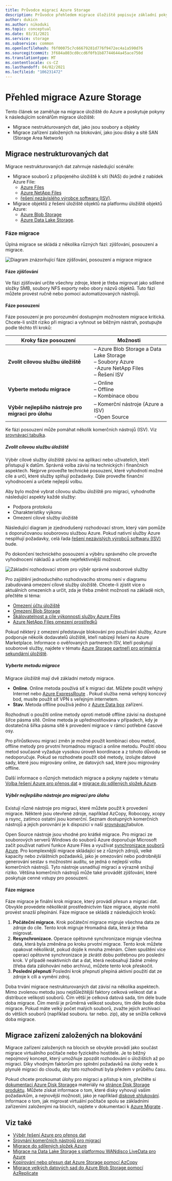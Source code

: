 ```yaml
---
title: Průvodce migrací Azure Storage
description: Průvodce přehledem migrace úložiště popisuje základní pokyny k migraci úložiště.
author: dukicn
ms.author: nikoduki
ms.topic: conceptual
ms.date: 03/31/2021
ms.service: storage
ms.subservice: common
ms.openlocfilehash: f6f00075c7c66679281d776f9472ec4a1a590d76
ms.sourcegitcommit: 3f684a803cd0ccd6f0fb1b87744644a45ace750d
ms.translationtype: MT
ms.contentlocale: cs-CZ
ms.lasthandoff: 04/02/2021
ms.locfileid: "106231472"
---
```

# <a name="azure-storage-migration-overview"></a>Přehled migrace Azure Storage

Tento článek se zaměřuje na migrace úložiště do Azure a poskytuje pokyny k následujícím scénářům migrace úložiště:

- Migrace nestrukturovaných dat, jako jsou soubory a objekty
- Migrace zařízení založených na blokování, jako jsou disky a sítě SAN (Storage Area Network)

## <a name="migration-of-unstructured-data"></a>Migrace nestrukturovaných dat

Migrace nestrukturovaných dat zahrnuje následující scénáře:

- Migrace souborů z připojeného úložiště k síti (NAS) do jedné z nabídek Azure File:
  - [Azure Files](https://azure.microsoft.com/services/storage/files/)
  - [Azure NetApp Files](https://azure.microsoft.com/services/netapp/)
  - [řešení nezávislého výrobce softwaru (ISV)](/azure/storage/solution-integration/validated-partners/primary-secondary-storage/partner-overview).
- Migrace objektů z řešení úložiště objektů na platformu úložiště objektů Azure:
  - [Azure Blob Storage](https://azure.microsoft.com/services/storage/blobs/)
  - [Azure Data Lake Storage](https://azure.microsoft.com/services/storage/data-lake-storage/).

### <a name="migration-phases"></a>Fáze migrace

Úplná migrace se skládá z několika různých fází: zjišťování, posouzení a migrace.

![Diagram znázorňující fáze zjišťování, posouzení a migrace migrace](./media/storage-migration-overview/migration-phases.png)

#### <a name="discovery-phase"></a>Fáze zjišťování

Ve fázi zjišťování určíte všechny zdroje, které je třeba migrovat jako sdílené složky SMB, soubory NFS exporty nebo obory názvů objektů. Tuto fázi můžete provést ručně nebo pomocí automatizovaných nástrojů.

#### <a name="assessment-phase"></a>Fáze posouzení

Fáze posouzení je pro porozumění dostupným možnostem migrace kritická. Chcete-li snížit riziko při migraci a vyhnout se běžným nástrah, postupujte podle těchto tří kroků:

| Kroky fáze posouzení                     | Možnosti                                                                          |
|--------------------------------------------|----------------------------------------------------------------------------------|
| **Zvolit cílovou službu úložiště**            | – Azure Blob Storage a Data Lake Storage<br>– Soubory Azure<br>-Azure NetApp Files<br>– Řešení ISV |
| **Vyberte metodu migrace**                  | – Online<br>– Offline<br> – Kombinace obou                                  |
| **Výběr nejlepšího nástroje pro migraci pro úlohu** | – Komerční nástroje (Azure a ISV)<br> -Open Source                             


Ke fázi posouzení může pomáhat několik komerčních nástrojů (ISV). Viz [srovnávací tabulka](../solution-integration/validated-partners/data-management/migration-tools-comparison.md).

##### <a name="choose-a-target-storage-service"></a>Zvolit cílovou službu úložiště

Výběr cílové služby úložiště závisí na aplikaci nebo uživatelích, kteří přistupují k datům. Správná volba závisí na technických i finančních aspektech. Nejprve proveďte technické posouzení, které vyhodnotí možné cíle a určí, které služby splňují požadavky. Dále proveďte finanční vyhodnocení a určete nejlepší volbu.

Aby bylo možné vybrat cílovou službu úložiště pro migraci, vyhodnoťte následující aspekty každé služby:

- Podpora protokolu
- Charakteristiky výkonu
- Omezení cílové služby úložiště

Následující diagram je zjednodušený rozhodovací strom, který vám pomůže s doporučovanou souborovou službou Azure. Pokud nativní služby Azure nesplňují požadavky, celá řada [řešení nezávislých výrobců softwaru (ISV)](/azure/storage/solution-integration/validated-partners/primary-secondary-storage/partner-overview) bude.

Po dokončení technického posouzení a výběru správného cíle proveďte vyhodnocení nákladů a určete nejefektivnější možnost.

![Základní rozhodovací strom pro výběr správné souborové služby](./media/storage-migration-overview/files-decision-tree.png)

Pro zajištění jednoduchého rozhodovacího stromu není v diagramu zabudovaná omezení cílové služby úložiště. Chcete-li zjistit více o aktuálních omezeních a určit, zda je třeba změnit možnosti na základě nich, přečtěte si téma:

- [Omezení účtu úložiště](/azure/azure-resource-manager/management/azure-subscription-service-limits#storage-limits)
- [Omezení Blob Storage](/azure/azure-resource-manager/management/azure-subscription-service-limits#azure-blob-storage-limits)
- [Škálovatelnost a cíle výkonnosti služby Azure Files](/azure/storage/files/storage-files-scale-targets)
- [Azure NetApp Files omezení prostředků](/azure/azure-netapp-files/azure-netapp-files-resource-limits)

Pokud některý z omezení představuje blokování pro používání služby, Azure podporuje několik dodavatelů úložiště, kteří nabízejí řešení na Azure Marketplace. Informace o ověřovaných partnerech ISV, kteří poskytují souborové služby, najdete v tématu [Azure Storage partneři pro primární a sekundární úložiště](/azure/storage/solution-integration/validated-partners/primary-secondary-storage/partner-overview).

##### <a name="select-the-migration-method"></a>Vyberte metodu migrace

Migrace úložiště mají dvě základní metody migrace.

- **Online**. Online metoda používá síť k migraci dat. Můžete použít veřejný Internet nebo [Azure ExpressRoute](/azure/expressroute/expressroute-introduction) . Pokud služba nemá veřejný koncový bod, musíte použít síť VPN s veřejným internetem.
- **Stav.** Metoda offline používá jedno z [Azure Data box](https://azure.microsoft.com/services/databox/) zařízení.

Rozhodnutí o použití online metody oproti metodě offline závisí na dostupné šířce pásma sítě. Online metoda je upřednostňována v případech, kdy je dostatečná šířka pásma sítě k provedení migrace v rámci potřebné časové osy.

Pro přírůstkovou migraci změn je možné použít kombinaci obou metod, offline metody pro prvotní hromadnou migraci a online metodu. Použití obou metod současně vyžaduje vysokou úroveň koordinace a z tohoto důvodu se nedoporučuje. Pokud se rozhodnete použít obě metody, izolujte datové sady, které jsou migrovány online, ze datových sad, které jsou migrovány offline.

Další informace o různých metodách migrace a pokyny najdete v tématu [Volba řešení Azure pro přenos dat](/azure/storage/common/storage-choose-data-transfer-solution) a [migrace do sdílených složek Azure](/azure/storage/files/storage-files-migration-overview).

##### <a name="choose-the-best-migration-tool-for-the-job"></a>Výběr nejlepšího nástroje pro migraci pro úlohu

Existují různé nástroje pro migraci, které můžete použít k provedení migrace. Některé jsou otevřené zdroje, například AzCopy, Robocopy, xcopy a rsync, zatímco ostatní jsou komerční. Seznam dostupných komerčních nástrojů a jejich porovnání je k dispozici v naší [srovnávací](../solution-integration/validated-partners/data-management/migration-tools-comparison.md)tabulce.

Open Source nástroje jsou vhodné pro krátké migrace. Pro migraci ze souborových serverů Windows do souborů Azure doporučuje Microsoft začít používat nativní funkce Azure Files a využívat [synchronizace souborů Azure](https://docs.microsoft.com/windows-server/manage/windows-admin-center/azure/azure-file-sync). Pro komplexnější migrace skládající se z různých zdrojů, velké kapacity nebo zvláštních požadavků, jako je omezování nebo podrobnější generování sestav s možnostmi auditu, se jedná o nejlepší volbu komerčních nástrojů. Tyto nástroje usnadňují migraci a výrazně snižují riziko. Většina komerčních nástrojů může také provádět zjišťování, které poskytuje cenné vstupy pro posouzení.

#### <a name="migration-phase"></a>Fáze migrace

Fáze migrace je finální krok migrace, který provádí přesun a migraci dat. Obvykle provedete několikrát prostřednictvím fáze migrace, abyste mohli provést snazší přepínání. Fáze migrace se skládá z následujících kroků:

1. **Počáteční migrace.** Krok počáteční migrace migruje všechna data ze zdroje do cíle. Tento krok migruje Hromadná data, která je třeba migrovat.
2. **Resynchronizace.** Operace opětovné synchronizace migruje všechna data, která byla změněna po kroku prvotní migrace. Tento krok můžete opakovat několikrát, pokud dojde k mnoha změnám. Cílem spuštění více operací opětovné synchronizace je zkrátit dobu potřebnou pro poslední krok. V případě neaktivních dat a dat, která neobsahují žádné změny (třeba data zálohování nebo archivu), můžete tento krok přeskočit.
3. **Poslední přepnutí** Poslední krok přepnutí přepíná aktivní použití dat ze zdroje k cíli a vymění zdroj.

Doba trvání migrace nestrukturovaných dat závisí na několika aspektech. Mimo zvolenou metodu jsou nejdůležitější faktory celková velikost dat a distribuce velikosti souborů. Čím větší je celková datová sada, tím déle bude doba migrace. Čím menší je průměrná velikost souboru, tím déle bude doba migrace. Pokud máte velký počet malých souborů, zvažte jejich archivaci do větších souborů (například souboru. tar nebo. zip), aby se snížila celková doba migrace.

## <a name="migration-of-block-based-devices"></a>Migrace zařízení založených na blokování

Migrace zařízení založených na blocích se obvykle provádí jako součást migrace virtuálního počítače nebo fyzického hostitele. Je to běžný nepojmový koncept, který umožňuje zpozdit rozhodování o úložištích až po migraci. Díky vhodným faktorům pro splnění požadavků na úlohy vede k plynulé migraci do cloudu, aby tato rozhodnutí byla předem v průběhu času.

Pokud chcete prozkoumat úlohy pro migraci a přístup k nim, přečtěte si [dokumentaci Azure Disk Storage](/azure/virtual-machines/disks-types)a materiály na [stránce Disk Storage produktu](https://azure.microsoft.com/services/storage/disks/#resources). Můžete získat informace o tom, které disky vyhovují vašim požadavkům, a nejnovější možnosti, jako je například [diskové shlukování](/azure/virtual-machines/disk-bursting). Informace o tom, jak migrovat virtuální počítače spolu se základními zařízeními založenými na blocích, najdete v dokumentaci k [Azure Migrate](/azure/migrate/) .

## <a name="see-also"></a>Viz také

- [Výběr řešení Azure pro přenos dat](/azure/storage/common/storage-choose-data-transfer-solution)
- [Srovnání komerčních nástrojů pro migraci](../solution-integration/validated-partners/data-management/migration-tools-comparison.md)
- [Migrace do sdílených složek Azure](/azure/storage/files/storage-files-migration-overview)
- [Migrace na Data Lake Storage s platformou WANdisco LiveData pro Azure](/azure/storage/blobs/migrate-gen2-wandisco-live-data-platform)
- [Kopírování nebo přesun dat Azure Storage pomocí AzCopy](https://aka.ms/azcopy)
- [Migrace velkých datových sad do Azure Blob Storage pomocí AzReplicate](https://github.com/Azure/AzReplicate/tree/master/)
